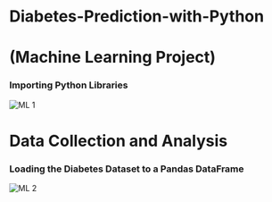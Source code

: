 # Diabetes-Prediction-with-Python 
# (Machine Learning Project) 

 
  ### Importing Python Libraries
  ![ML 1](https://github.com/Projects-Analysis/Diabetes-Prediction-with-Python-/assets/149543175/e5495a8c-4ef3-4eca-b08a-ec5506df1b5a)

# Data Collection and Analysis

### Loading the Diabetes Dataset to a Pandas DataFrame 
![ML 2](https://github.com/Projects-Analysis/Diabetes-Prediction-with-Python-/assets/149543175/74649b4d-4ac3-4ce8-b656-5f15c25c739e)
